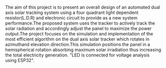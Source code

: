 The aim of this project is to present an overall design of an automated dual axis solar tracking system using a four quadrant light dependent resistor(L.D.R) and electronic circuit to provide as a new system performance.The proposed system uses the tracker to actively track the solar radiation and accordingly adjust the panel to maximize the power output.The project focuses on the simulation and implementation of the most efficient algorithm on the dual axis solar tracker which rotates in azimuthand elevation direction.This simulation positions the panel in a hemispherical rotation absorbing maximum solar irradiation thus increasing the total electricity generation.
"LED is connected for voltage analysis using ESP32".
